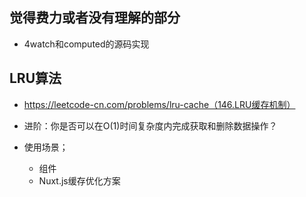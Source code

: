 ## 觉得费力或者没有理解的部分
- 4watch和computed的源码实现






## LRU算法
- https://leetcode-cn.com/problems/lru-cache（146.LRU缓存机制）
- 进阶：你是否可以在O(1)时间复杂度内完成获取和删除数据操作？

- 使用场景；
    - <keep-alive>组件
    - Nuxt.js缓存优化方案